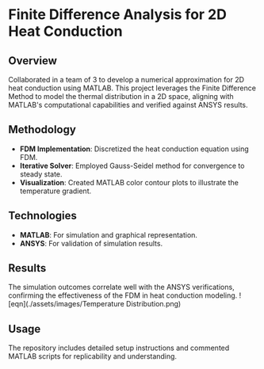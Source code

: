 # Finite Difference Analysis for 2D Heat Conduction

## Overview
Collaborated in a team of 3 to develop a numerical approximation for 2D heat conduction using MATLAB. This project leverages the Finite Difference Method to model the thermal distribution in a 2D space, aligning with MATLAB's computational capabilities and verified against ANSYS results.

## Methodology
- **FDM Implementation**: Discretized the heat conduction equation using FDM.
- **Iterative Solver**: Employed Gauss-Seidel method for convergence to steady state.
- **Visualization**: Created MATLAB color contour plots to illustrate the temperature gradient.

## Technologies
- **MATLAB**: For simulation and graphical representation.
- **ANSYS**: For validation of simulation results.

## Results
The simulation outcomes correlate well with the ANSYS verifications, confirming the effectiveness of the FDM in heat conduction modeling.
![eqn](./assets/images/Temperature Distribution.png)

## Usage
The repository includes detailed setup instructions and commented MATLAB scripts for replicability and understanding.
